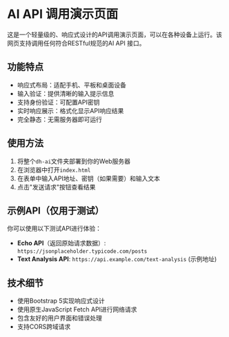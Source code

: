 # AI API 调用演示页面

这是一个轻量级的、响应式设计的API调用演示页面，可以在各种设备上运行。该网页支持调用任何符合RESTful规范的AI API 接口。

## 功能特点

- 响应式布局：适配手机、平板和桌面设备
- 输入验证：提供清晰的输入提示信息
- 支持身份验证：可配置API密钥
- 实时响应展示：格式化显示API响应结果
- 完全静态：无需服务器即可运行

## 使用方法

1. 将整个`dh-ai`文件夹部署到你的Web服务器
2. 在浏览器中打开`index.html`
3. 在表单中输入API地址、密钥（如果需要）和输入文本
4. 点击"发送请求"按钮查看结果

## 示例API（仅用于测试）

你可以使用以下测试API进行体验：

- **Echo API**（返回原始请求数据）: `https://jsonplaceholder.typicode.com/posts`
- **Text Analysis API**: `https://api.example.com/text-analysis` (示例地址)

## 技术细节

- 使用Bootstrap 5实现响应式设计
- 使用原生JavaScript Fetch API进行网络请求
- 包含友好的用户界面和错误处理
- 支持CORS跨域请求